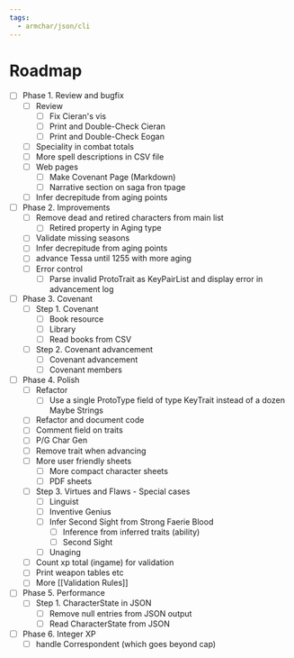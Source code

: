 ```yaml
---
tags:
  - armchar/json/cli
---
```


# Roadmap

+ [ ] Phase 1. Review and bugfix
	+ [ ] Review
		+ [ ] Fix Cieran's vis
		+ [ ] Print and Double-Check Cieran
		+ [ ] Print and Double-Check Eogan
	+ [ ] Speciality in combat totals
	+ [ ] More spell descriptions in CSV file
	+ [ ] Web pages
		+ [ ] Make Covenant Page (Markdown)
		+ [ ] Narrative section on saga fron tpage
	+ [ ] Infer decrepitude from aging points
+ [ ] Phase 2. Improvements
	+ [ ] Remove dead and retired characters from main list
		+ [ ] Retired property in Aging type
	+ [ ] Validate missing seasons
	+ [ ] Infer decrepitude from aging points
	+ [ ] advance Tessa until 1255 with more aging
	+ [ ] Error control
		+ [ ] Parse invalid ProtoTrait as KeyPairList and display error in advancement log
+ [ ] Phase 3. Covenant
	+ [ ] Step 1. Covenant
		+ [ ] Book resource
		+ [ ] Library
		+ [ ] Read books from CSV
	+ [ ] Step 2. Covenant advancement
		+ [ ] Covenant advancement
		+ [ ] Covenant members
+ [ ] Phase 4. Polish
	+ [ ] Refactor 
		+ [ ] Use a single ProtoType field of type KeyTrait instead of a dozen Maybe Strings
	+ [ ] Refactor and document code
	+ [ ] Comment field on traits
	+ [ ] P/G Char Gen
	+ [ ] Remove trait when advancing
	+ [ ] More user friendly sheets
		+ [ ] More compact character sheets
		+ [ ] PDF sheets
	+ [ ] Step 3. Virtues and Flaws - Special cases
		+ [ ] Linguist
		+ [ ] Inventive Genius
		+ [ ] Infer Second Sight from Strong Faerie Blood
			+ [ ] Inference from inferred traits (ability)
			+ [ ] Second Sight
		+ [ ] Unaging
	+ [ ] Count xp total (ingame) for validation
	+ [ ] Print weapon tables etc
	+ [ ] More [[Validation Rules]]
+ [ ] Phase 5. Performance
	+ [ ] Step 1.  CharacterState in JSON
		+ [ ] Remove null entries from JSON output
		+ [ ] Read CharacterState from JSON
+ [ ] Phase 6. Integer XP
	+ [ ] handle Correspondent (which goes beyond cap)
